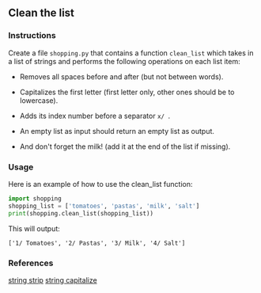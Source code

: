 ## Clean the list

### Instructions

Create a file `shopping.py` that contains a function `clean_list` which takes in a list of strings and performs the following operations on each list item:

- Removes all spaces before and after (but not between words).

- Capitalizes the first letter (first letter only, other ones should be to lowercase).

- Adds its index number before a separator `x/ `.

- An empty list as input should return an empty list as output.

- And don't forget the milk! (add it at the end of the list if missing).

### Usage

Here is an example of how to use the clean_list function:

```python
import shopping
shopping_list = ['tomatoes', 'pastas', 'milk', 'salt']
print(shopping.clean_list(shopping_list))
```

This will output:

```console
['1/ Tomatoes', '2/ Pastas', '3/ Milk', '4/ Salt']
```

### References

[string strip](https://www.w3schools.com/python/ref_string_strip.asp)
[string capitalize](https://www.w3schools.com/python/ref_string_strip.asp)
